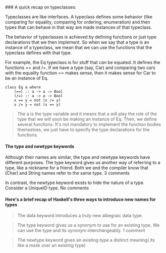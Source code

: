 
### A quick recap on typeclasses:

Typeclasses are like interfaces. A typeclass defines some behavior (like comparing for equality, comparing for ordering, enumeration) and then types that can behave in that way are made instances of that typeclass.

The behavior of typeclasses is achieved by defining functions or just type declarations that we then implement. So when we say that a type is an instance of a typeclass, we mean that we can use the functions that the typeclass defines with that type.

For example, the Eq typeclass is for stuff that can be equated. It defines the functions == and /=. If we have a type (say, Car) and comparing two cars with the equality function == makes sense, then it makes sense for Car to be an instance of Eq.

```
class Eq a where  
    (==) :: a -> a -> Bool  
    (/=) :: a -> a -> Bool  
    x == y = not (x /= y)  
    x /= y = not (x == y)  
```

 > The a is the type variable and it means that a will play the role of the type that we will soon be making an instance of Eq.
 Then, we define several functions. It's not mandatory to implement the function bodies themselves, we just have to specify the type declarations for the functions.

#### The type and newtype keywords
Although their names are similar, the type and newtype keywords have different purposes. The type keyword gives us another way of referring to a type, like a nickname for a friend. Both we and the compiler know that [Char] and String names refer to the same type. 3 comments

In contrast, the newtype keyword exists to hide the nature of a type. Consider a UniqueID type. No comments

#### Here's a brief recap of Haskell's three ways to introduce new names for types

> The data keyword introduces a truly new albegraic data type.

> The type keyword gives us a synonym to use for an existing type. We can use the type and its synonym interchangeably. 1 comment

> The newtype keyword gives an existing type a distinct meaning( its like a mask over an existing type)
